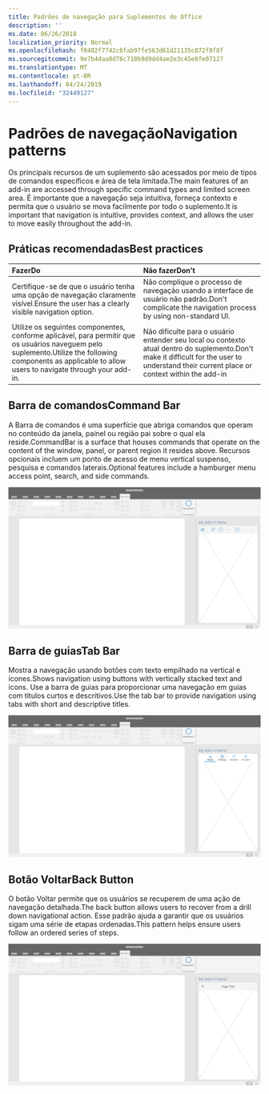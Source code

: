 ```yaml
---
title: Padrões de navegação para Suplementos do Office
description: ''
ms.date: 06/26/2018
localization_priority: Normal
ms.openlocfilehash: f0482f7742c6fab97fe563d61d21135c072f8f8f
ms.sourcegitcommit: 9e7b4daa8d76c710b9d9dd4ae2e3c45e8fe07127
ms.translationtype: MT
ms.contentlocale: pt-BR
ms.lasthandoff: 04/24/2019
ms.locfileid: "32449127"
---
```

# <a name="navigation-patterns"></a><span data-ttu-id="580ff-102">Padrões de navegação</span><span class="sxs-lookup"><span data-stu-id="580ff-102">Navigation patterns</span></span>

<span data-ttu-id="580ff-103">Os principais recursos de um suplemento são acessados por meio de tipos de comandos específicos e área de tela limitada.</span><span class="sxs-lookup"><span data-stu-id="580ff-103">The main features of an add-in are accessed through specific command types and limited screen area.</span></span> <span data-ttu-id="580ff-104">É importante que a navegação seja intuitiva, forneça contexto e permita que o usuário se mova facilmente por todo o suplemento.</span><span class="sxs-lookup"><span data-stu-id="580ff-104">It is important that navigation is intuitive, provides context, and allows the user to move easily throughout the add-in.</span></span>

## <a name="best-practices"></a><span data-ttu-id="580ff-105">Práticas recomendadas</span><span class="sxs-lookup"><span data-stu-id="580ff-105">Best practices</span></span>

| <span data-ttu-id="580ff-106">Fazer</span><span class="sxs-lookup"><span data-stu-id="580ff-106">Do</span></span>    | <span data-ttu-id="580ff-107">Não fazer</span><span class="sxs-lookup"><span data-stu-id="580ff-107">Don't</span></span> |
| :---- | :---- |
| <span data-ttu-id="580ff-108">Certifique-se de que o usuário tenha uma opção de navegação claramente visível.</span><span class="sxs-lookup"><span data-stu-id="580ff-108">Ensure the user has a clearly visible navigation option.</span></span> | <span data-ttu-id="580ff-109">Não complique o processo de navegação usando a interface de usuário não padrão.</span><span class="sxs-lookup"><span data-stu-id="580ff-109">Don't complicate the navigation process by using non-standard UI.</span></span>
| <span data-ttu-id="580ff-110">Utilize os seguintes componentes, conforme aplicável, para permitir que os usuários naveguem pelo suplemento.</span><span class="sxs-lookup"><span data-stu-id="580ff-110">Utilize the following components as applicable to allow users to navigate through your add-in.</span></span> | <span data-ttu-id="580ff-111">Não dificulte para o usuário entender seu local ou contexto atual dentro do suplemento.</span><span class="sxs-lookup"><span data-stu-id="580ff-111">Don't make it difficult for the user to understand their current place or context within the add-in</span></span>



## <a name="command-bar"></a><span data-ttu-id="580ff-112">Barra de comandos</span><span class="sxs-lookup"><span data-stu-id="580ff-112">Command Bar</span></span>

<span data-ttu-id="580ff-113">A Barra de comandos é uma superfície que abriga comandos que operam no conteúdo da janela, painel ou região pai sobre o qual ela reside.</span><span class="sxs-lookup"><span data-stu-id="580ff-113">CommandBar is a surface that houses commands that operate on the content of the window, panel, or parent region it resides above.</span></span> <span data-ttu-id="580ff-114">Recursos opcionais incluem um ponto de acesso de menu vertical suspenso, pesquisa e comandos laterais.</span><span class="sxs-lookup"><span data-stu-id="580ff-114">Optional features include a hamburger menu access point, search, and side commands.</span></span>

![Comandos: especificações para o painel de tarefas da área de trabalho](../images/add-in-command-bar.png)



## <a name="tab-bar"></a><span data-ttu-id="580ff-116">Barra de guias</span><span class="sxs-lookup"><span data-stu-id="580ff-116">Tab Bar</span></span>

<span data-ttu-id="580ff-117">Mostra a navegação usando botões com texto empilhado na vertical e ícones.</span><span class="sxs-lookup"><span data-stu-id="580ff-117">Shows navigation using buttons with vertically stacked text and icons.</span></span> <span data-ttu-id="580ff-118">Use a barra de guias para proporcionar uma navegação em guias com títulos curtos e descritivos.</span><span class="sxs-lookup"><span data-stu-id="580ff-118">Use the tab bar to provide navigation using tabs with short and descriptive titles.</span></span>

![Barra de guias: especificações para o painel de tarefas da área de trabalho](../images/add-in-tab-bar.png)


## <a name="back-button"></a><span data-ttu-id="580ff-120">Botão Voltar</span><span class="sxs-lookup"><span data-stu-id="580ff-120">Back Button</span></span>

<span data-ttu-id="580ff-121">O botão Voltar permite que os usuários se recuperem de uma ação de navegação detalhada.</span><span class="sxs-lookup"><span data-stu-id="580ff-121">The back button allows users to recover from a drill down navigational action.</span></span> <span data-ttu-id="580ff-122">Esse padrão ajuda a garantir que os usuários sigam uma série de etapas ordenadas.</span><span class="sxs-lookup"><span data-stu-id="580ff-122">This pattern helps ensure users follow an ordered series of steps.</span></span>  

![Botão Voltar: especificações para o painel de tarefas da área de trabalho](../images/add-in-back-button.png)
